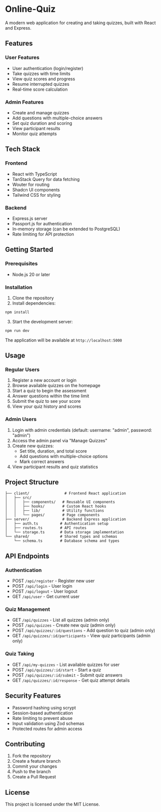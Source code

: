 # Online-Quiz

A modern web application for creating and taking quizzes, built with React and Express.

## Features

### User Features
- User authentication (login/register)
- Take quizzes with time limits
- View quiz scores and progress
- Resume interrupted quizzes
- Real-time score calculation

### Admin Features
- Create and manage quizzes
- Add questions with multiple-choice answers
- Set quiz duration and scoring
- View participant results
- Monitor quiz attempts

## Tech Stack

### Frontend
- React with TypeScript
- TanStack Query for data fetching
- Wouter for routing
- Shadcn UI components
- Tailwind CSS for styling

### Backend
- Express.js server
- Passport.js for authentication
- In-memory storage (can be extended to PostgreSQL)
- Rate limiting for API protection

## Getting Started

### Prerequisites
- Node.js 20 or later

### Installation

1. Clone the repository
2. Install dependencies:
```bash
npm install
```

3. Start the development server:
```bash
npm run dev
```

The application will be available at `http://localhost:5000`

## Usage

### Regular Users
1. Register a new account or login
2. Browse available quizzes on the homepage
3. Start a quiz to begin the assessment
4. Answer questions within the time limit
5. Submit the quiz to see your score
6. View your quiz history and scores

### Admin Users
1. Login with admin credentials (default: username: "admin", password: "admin")
2. Access the admin panel via "Manage Quizzes"
3. Create new quizzes:
   - Set title, duration, and total score
   - Add questions with multiple-choice options
   - Mark correct answers
4. View participant results and quiz statistics

## Project Structure

```
├── client/                # Frontend React application
│   ├── src/
│   │   ├── components/   # Reusable UI components
│   │   ├── hooks/        # Custom React hooks
│   │   ├── lib/          # Utility functions
│   │   └── pages/        # Page components
├── server/               # Backend Express application
│   ├── auth.ts          # Authentication setup
│   ├── routes.ts        # API routes
│   └── storage.ts       # Data storage implementation
└── shared/              # Shared types and schemas
    └── schema.ts        # Database schema and types
```

## API Endpoints

### Authentication
- POST `/api/register` - Register new user
- POST `/api/login` - User login
- POST `/api/logout` - User logout
- GET `/api/user` - Get current user

### Quiz Management
- GET `/api/quizzes` - List all quizzes (admin only)
- POST `/api/quizzes` - Create new quiz (admin only)
- POST `/api/quizzes/:id/questions` - Add question to quiz (admin only)
- GET `/api/quizzes/:id/participants` - View quiz participants (admin only)

### Quiz Taking
- GET `/api/my-quizzes` - List available quizzes for user
- POST `/api/quizzes/:id/start` - Start a quiz
- POST `/api/quizzes/:id/submit` - Submit quiz answers
- GET `/api/quizzes/:id/response` - Get quiz attempt details

## Security Features
- Password hashing using scrypt
- Session-based authentication
- Rate limiting to prevent abuse
- Input validation using Zod schemas
- Protected routes for admin access

## Contributing
1. Fork the repository
2. Create a feature branch
3. Commit your changes
4. Push to the branch
5. Create a Pull Request

## License
This project is licensed under the MIT License.
